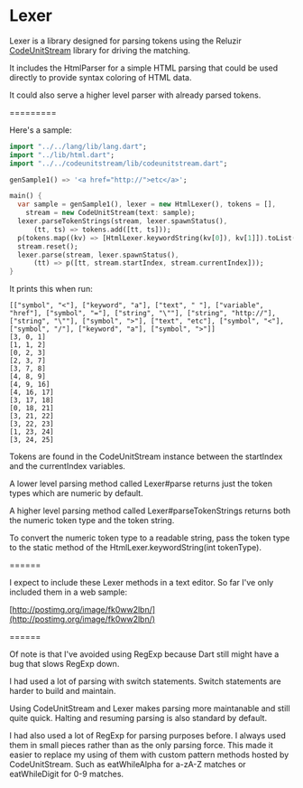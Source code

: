 Lexer
=====

Lexer is a library designed for parsing tokens using the Reluzir [CodeUnitStream](https://github.com/jpedrosa/reluzir/tree/master/codeunitstream) library for driving the matching.

It includes the HtmlParser for a simple HTML parsing that could be used directly to provide syntax coloring of HTML data.

It could also serve a higher level parser with already parsed tokens.

=========

Here's a sample:

```dart
import "../../lang/lib/lang.dart";
import "../lib/html.dart";
import "../../codeunitstream/lib/codeunitstream.dart";

genSample1() => '<a href="http://">etc</a>';

main() {
  var sample = genSample1(), lexer = new HtmlLexer(), tokens = [],
    stream = new CodeUnitStream(text: sample);
  lexer.parseTokenStrings(stream, lexer.spawnStatus(), 
      (tt, ts) => tokens.add([tt, ts]));
  p(tokens.map((kv) => [HtmlLexer.keywordString(kv[0]), kv[1]]).toList());
  stream.reset();
  lexer.parse(stream, lexer.spawnStatus(),
      (tt) => p([tt, stream.startIndex, stream.currentIndex]));
}
```

It prints this when run:

```
[["symbol", "<"], ["keyword", "a"], ["text", " "], ["variable", "href"], ["symbol", "="], ["string", "\""], ["string", "http://"], ["string", "\""], ["symbol", ">"], ["text", "etc"], ["symbol", "<"], ["symbol", "/"], ["keyword", "a"], ["symbol", ">"]]
[3, 0, 1]
[1, 1, 2]
[0, 2, 3]
[2, 3, 7]
[3, 7, 8]
[4, 8, 9]
[4, 9, 16]
[4, 16, 17]
[3, 17, 18]
[0, 18, 21]
[3, 21, 22]
[3, 22, 23]
[1, 23, 24]
[3, 24, 25]
```

Tokens are found in the CodeUnitStream instance between the startIndex and the currentIndex variables.

A lower level parsing method called Lexer#parse returns just the token types which are numeric by default.

A higher level parsing method called Lexer#parseTokenStrings returns both the numeric token type and the token string.

To convert the numeric token type to a readable string, pass the token type to the static method of the HtmlLexer.keywordString(int tokenType).

======

I expect to include these Lexer methods in a text editor. So far I've only included them in a web sample:

[http://postimg.org/image/fk0ww2lbn/](http://postimg.org/image/fk0ww2lbn/)

======

Of note is that I've avoided using RegExp because Dart still might have a bug that slows RegExp down.

I had used a lot of parsing with switch statements. Switch statements are harder to build and maintain.

Using CodeUnitStream and Lexer makes parsing more maintanable and still quite quick. Halting and resuming parsing is also standard by default.

I had also used a lot of RegExp for parsing purposes before. I always used them in small pieces rather than as the only parsing force. This made it easier to replace my using of them with custom pattern methods hosted by CodeUnitStream. Such as eatWhileAlpha for a-zA-Z matches or eatWhileDigit for 0-9 matches.









